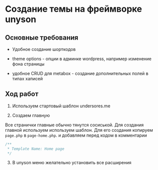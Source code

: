# Создание темы на фреймворке unyson

## Основные требования 

* Удобное создание шорткодов

* theme options - опции в админке wordpress, например изменение фона страницы

* удобное CRUD для metabox - создание дополнительных полей в типах хаписей

## Ход работ

1. Используем стартовый шаблон undersores.me

2. Создаем главную

Все странички главные обычно тянутся сосиськой. Для создания главной используем используем шаблон. Для его создания копируем ```page.php``` в ```page-home.php```. и добавляем перед кодом в комментарии 

```php
/**
 * Template Name: Home page
 */
```

3. В unyson меню желательно установить все расширения



